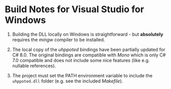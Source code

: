 # Build Notes for Visual Studio for Windows

1. Building the DLL locally on Windows is straightforward - but **absolutely** requires the _mingw_ compiler
   to be installed.

2. The local copy of the _uhppoted_ bindings have been partially updated for C# 8.0. The original 
   bindings are compatible with _Mono_ which is only C# 7.0 compatible and does not include some
   nice features (like e.g. nullable references).

3. The project must set the PATH environment variable to include the `uhppoted.dll` folder (e.g. see the 
   included _Makefile_).


